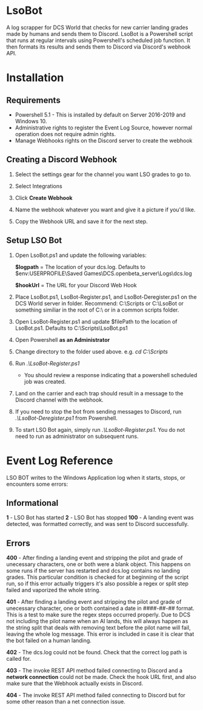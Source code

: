 # LsoBot
A log scrapper for DCS World that checks for new carrier landing grades made by humans and sends them to Discord. LsoBot is a Powershell script that runs at regular intervals using Powershell's scheduled job function. It then formats its results and sends them to Discord via Discord's webhook API. 

# Installation

## Requirements

* Powershell 5.1 - This is installed by default on Server 2016-2019 and Windows 10.
* Administrative rights to register the Event Log Source, however normal operation does not require admin rights.
* Manage Webhooks rights on the Discord server to create the webhook

## Creating a Discord Webhook

1. Select the settings gear for the channel you want LSO grades to go to.

2. Select Integrations

4. Click **Create Webhook**

5. Name the webhook whatever you want and give it a picture if you'd like. 

6. Copy the Webhook URL and save it for the next step.


## Setup LSO Bot

1. Open LsoBot.ps1 and update the following variables:

    **$logpath** = The location of your dcs.log. Defaults to $env:USERPROFILE\Saved Games\DCS.openbeta_server\Logs\dcs.log
  
    **$hookUrl** = The URL for your Discord Web Hook

2. Place LsoBot.ps1, LsoBot-Register.ps1, and LsoBot-Deregister.ps1 on the DCS World server in folder. Recommend: C:\Scripts or C:\LsoBot or something similiar in the root of C:\ or in a common scripts folder.

3. Open LsoBot-Register.ps1 and update $filePath to the location of LsoBot.ps1. Defaults to C:\Scripts\LsoBot.ps1

4. Open Powershell **as an Administrator**

5. Change directory to the folder used above. e.g. *cd C:\Scripts*

6. Run *.\LsoBot-Register.ps1* 

   * You should review a response indicating that a powershell scheduled job was created.

7. Land on the carrier and each trap should result in a message to the Discord channel with the webhook.

8. If you need to stop the bot from sending messages to Discord, run *.\LsoBot-Deregister.ps1* from Powershell. 

9. To start LSO Bot again, simply run *.\LsoBot-Register.ps1*. You do not need to run as administrator on subsequent runs. 

# Event Log Reference
LSO BOT writes to the Windows Application log when it starts, stops, or encounters some errors:

## Informational
**1** - LSO Bot has started
**2** - LSO Bot has stopped
**100** - A landing event was detected, was formatted correctly, and was sent to Discord successfully.

## Errors
**400** - After finding a landing event and stripping the pilot and grade of unecessary characters, one or both were a blank object. This happens on some runs if the server has restarted and dcs.log contains no landing grades. This particular condition is checked for at beginning of the script run, so if this error actually triggers it's also possible a regex or split step failed and vaporized the whole string.

**401** - After finding a landing event and stripping the pilot and grade of unecessary character, one or both contained a date in ####-##-## format. This is a test to make sure the regex steps occurred properly. Due to DCS not including the pilot name when an AI lands, this will always happen as the string split that deals with removing text before the pilot name will fail, leaving the whole log message. This error is included in case it is clear that the bot failed on a human landing.

**402** - The dcs.log could not be found. Check that the correct log path is called for.

**403** - The invoke REST API method failed connecting to Discord and a **network connection** could not be made. Check the hook URL first, and also make sure that the Webhook actually exists in Discord.

**404** - The invoke REST API method failed connecting to Discord but for some other reason than a net connection issue.
